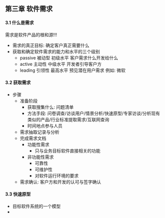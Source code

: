 ## 第三章 软件需求

#### 3.1 什么是需求

需求是软件产品的根和源!!!

- 需求的真正目标: 确定客户真正需要什么
- 获取和确定软件需求的能力和水平的三个级别
  - passive 被动型  初级水平 客户需求什么开发给什么
  - active 主动性 中级水平 开发者引导客户方
  - leading 引领性 最高水平 预见潜在用户需求 例如: 微软

#### 3.2 获取需求

- 步骤
  - 准备阶段
    - 获取搜集什么: 问题清单
    - 方法手段: 问卷调查/访谈用户/情景分析/快速原型/专家访谈/分析现有类似的产品/行业标准提取需求/互联网查询
    - 时间地点参与人员
  - 需求抽取记录与分析
  - 完成需求文档
    - 功能性需求
      - 只与业务目标软件直接相关的功能
    - 非功能性需求
      - 可靠性
      - 可维护性
      - 对软件运行环境的要求
  - 需求确认: 客户方和开发的认可与签字确认

#### 3.3 快速原型

- 目标软件系统的一个模型
- 